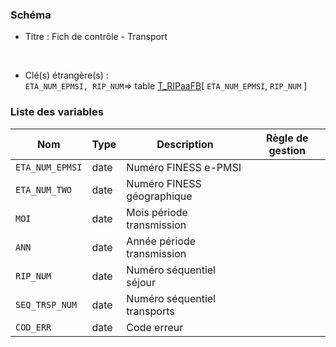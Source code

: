 ### Schéma


- Titre : Fich de contrôle - Transport
<br />



- Clé(s) étrangère(s) : <br />
`ETA_NUM_EPMSI, RIP_NUM`=> table [T_RIPaaFB](/tables/T_RIPaaFB)[ `ETA_NUM_EPMSI`, `RIP_NUM` ]<br />

 
### Liste des variables

Nom | Type | Description | Règle de gestion
-|-|-|-
`ETA_NUM_EPMSI`| date |Numéro FINESS e-PMSI||
`ETA_NUM_TWO`| date |Numéro FINESS géographique||
`MOI`| date |Mois période transmission||
`ANN`| date |Année période transmission||
`RIP_NUM`| date |Numéro séquentiel séjour||
`SEQ_TRSP_NUM`| date |Numéro séquentiel transports||
`COD_ERR`| date |Code erreur||